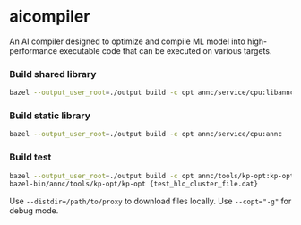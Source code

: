# aicompiler

An AI compiler designed to optimize and compile ML model into high-performance executable code that can be executed on various targets.

### Build shared library
```bash
bazel --output_user_root=./output build -c opt annc/service/cpu:libannc.so
```

### Build static library
```bash
bazel --output_user_root=./output build -c opt annc/service/cpu:annc
```

### Build test
```bash
bazel --output_user_root=./output build -c opt annc/tools/kp-opt:kp-opt
bazel-bin/annc/tools/kp-opt/kp-opt {test_hlo_cluster_file.dat}
```

Use `--distdir=/path/to/proxy` to download files locally.
Use `--copt="-g"` for debug mode.
